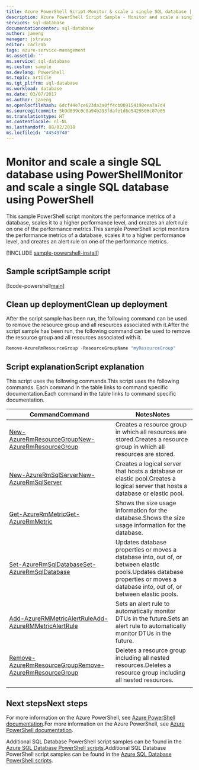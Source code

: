 ```yaml
---
title: Azure PowerShell Script-Monitor & scale a single SQL database | Microsoft Docs
description: Azure PowerShell Script Sample - Monitor and scale a single SQL database using PowerShell
services: sql-database
documentationcenter: sql-database
author: janeng
manager: jstrauss
editor: carlrab
tags: azure-service-management
ms.assetid: ''
ms.service: sql-database
ms.custom: sample
ms.devlang: PowerShell
ms.topic: article
ms.tgt_pltfrm: sql-database
ms.workload: database
ms.date: 03/07/2017
ms.author: janeng
ms.openlocfilehash: 6dcf44e7ce623da3a0ff4cb009154198eea7a7d4
ms.sourcegitcommit: 5b9d839c0c0a94b293fdafe1d6e5429506c07e05
ms.translationtype: HT
ms.contentlocale: nl-NL
ms.lasthandoff: 08/02/2018
ms.locfileid: "44549740"
---
```

# <a name="monitor-and-scale-a-single-sql-database-using-powershell"></a><span data-ttu-id="88be2-103">Monitor and scale a single SQL database using PowerShell</span><span class="sxs-lookup"><span data-stu-id="88be2-103">Monitor and scale a single SQL database using PowerShell</span></span>

<span data-ttu-id="88be2-104">This sample PowerShell script monitors the performance metrics of a database, scales it to a higher performance level, and creates an alert rule on one of the performance metrics.</span><span class="sxs-lookup"><span data-stu-id="88be2-104">This sample PowerShell script monitors the performance metrics of a database, scales it to a higher performance level, and creates an alert rule on one of the performance metrics.</span></span> 

[!INCLUDE [sample-powershell-install](../../../includes/sample-powershell-install-no-ssh.md)]

## <a name="sample-script"></a><span data-ttu-id="88be2-105">Sample script</span><span class="sxs-lookup"><span data-stu-id="88be2-105">Sample script</span></span>

[!code-powershell[main](../../../powershell_scripts/sql-database/monitor-and-scale-database/monitor-and-scale-database.ps1 "Monitor and scale single SQL Database")]

## <a name="clean-up-deployment"></a><span data-ttu-id="88be2-106">Clean up deployment</span><span class="sxs-lookup"><span data-stu-id="88be2-106">Clean up deployment</span></span>

<span data-ttu-id="88be2-107">After the script sample has been run, the following command can be used to remove the resource group and all resources associated with it.</span><span class="sxs-lookup"><span data-stu-id="88be2-107">After the script sample has been run, the following command can be used to remove the resource group and all resources associated with it.</span></span>

```powershell
Remove-AzureRmResourceGroup -ResourceGroupName "myResourceGroup"
```

## <a name="script-explanation"></a><span data-ttu-id="88be2-108">Script explanation</span><span class="sxs-lookup"><span data-stu-id="88be2-108">Script explanation</span></span>

<span data-ttu-id="88be2-109">This script uses the following commands.</span><span class="sxs-lookup"><span data-stu-id="88be2-109">This script uses the following commands.</span></span> <span data-ttu-id="88be2-110">Each command in the table links to command specific documentation.</span><span class="sxs-lookup"><span data-stu-id="88be2-110">Each command in the table links to command specific documentation.</span></span>

| <span data-ttu-id="88be2-111">Command</span><span class="sxs-lookup"><span data-stu-id="88be2-111">Command</span></span> | <span data-ttu-id="88be2-112">Notes</span><span class="sxs-lookup"><span data-stu-id="88be2-112">Notes</span></span> |
|---|---|
 [<span data-ttu-id="88be2-113">New-AzureRmResourceGroup</span><span class="sxs-lookup"><span data-stu-id="88be2-113">New-AzureRmResourceGroup</span></span>](https://docs.microsoft.com/powershell/resourcemanager/azurerm.resources/v3.5.0/new-azurermresourcegroup) | <span data-ttu-id="88be2-114">Creates a resource group in which all resources are stored.</span><span class="sxs-lookup"><span data-stu-id="88be2-114">Creates a resource group in which all resources are stored.</span></span> |
| [<span data-ttu-id="88be2-115">New-AzureRmSqlServer</span><span class="sxs-lookup"><span data-stu-id="88be2-115">New-AzureRmSqlServer</span></span>](https://docs.microsoft.com/powershell/resourcemanager/azurerm.sql/v2.5.0/new-azurermsqlserver) | <span data-ttu-id="88be2-116">Creates a logical server that hosts a database or elastic pool.</span><span class="sxs-lookup"><span data-stu-id="88be2-116">Creates a logical server that hosts a database or elastic pool.</span></span> |
| [<span data-ttu-id="88be2-117">Get-AzureRmMetric</span><span class="sxs-lookup"><span data-stu-id="88be2-117">Get-AzureRmMetric</span></span>](https://docs.microsoft.com/powershell/resourcemanager/azurerm.insights/v2.5.0/get-azurermmetric) | <span data-ttu-id="88be2-118">Shows the size usage information for the database.</span><span class="sxs-lookup"><span data-stu-id="88be2-118">Shows the size usage information for the database.</span></span>|
| [<span data-ttu-id="88be2-119">Set-AzureRmSqlDatabase</span><span class="sxs-lookup"><span data-stu-id="88be2-119">Set-AzureRmSqlDatabase</span></span>](https://docs.microsoft.com/powershell/resourcemanager/azurerm.sql/v2.5.0/set-azurermsqldatabase) | <span data-ttu-id="88be2-120">Updates database properties or moves a database into, out of, or between elastic pools.</span><span class="sxs-lookup"><span data-stu-id="88be2-120">Updates database properties or moves a database into, out of, or between elastic pools.</span></span> |
| [<span data-ttu-id="88be2-121">Add-AzureRMMetricAlertRule</span><span class="sxs-lookup"><span data-stu-id="88be2-121">Add-AzureRMMetricAlertRule</span></span>](https://docs.microsoft.com/powershell/resourcemanager/azurerm.insights/v2.5.0/add-azurermmetricalertrule) | <span data-ttu-id="88be2-122">Sets an alert rule to automatically monitor DTUs in the future.</span><span class="sxs-lookup"><span data-stu-id="88be2-122">Sets an alert rule to automatically monitor DTUs in the future.</span></span> |
| [<span data-ttu-id="88be2-123">Remove-AzureRmResourceGroup</span><span class="sxs-lookup"><span data-stu-id="88be2-123">Remove-AzureRmResourceGroup</span></span>](https://docs.microsoft.com/powershell/resourcemanager/azurerm.resources/v3.5.0/remove-azurermresourcegroup) | <span data-ttu-id="88be2-124">Deletes a resource group including all nested resources.</span><span class="sxs-lookup"><span data-stu-id="88be2-124">Deletes a resource group including all nested resources.</span></span> |
|||

## <a name="next-steps"></a><span data-ttu-id="88be2-125">Next steps</span><span class="sxs-lookup"><span data-stu-id="88be2-125">Next steps</span></span>

<span data-ttu-id="88be2-126">For more information on the Azure PowerShell, see [Azure PowerShell documentation](https://docs.microsoft.com/powershell/).</span><span class="sxs-lookup"><span data-stu-id="88be2-126">For more information on the Azure PowerShell, see [Azure PowerShell documentation](https://docs.microsoft.com/powershell/).</span></span>

<span data-ttu-id="88be2-127">Additional SQL Database PowerShell script samples can be found in the [Azure SQL Database PowerShell scripts](../sql-database-powershell-samples.md).</span><span class="sxs-lookup"><span data-stu-id="88be2-127">Additional SQL Database PowerShell script samples can be found in the [Azure SQL Database PowerShell scripts](../sql-database-powershell-samples.md).</span></span>
